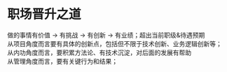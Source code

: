 职场晋升之道
====
做的事情有价值 → 有挑战 → 有创新 → 有业绩；超出当前职级&待遇预期<br>
从项目角度而言要有具体的创新点，包括但不限于技术创新、业务逻辑创新等；<br>
从内功角度而言，要积累方法论、有技术沉淀，对后面的发展有帮助<br>
从管理角度而言，要有关键行为和结果；
